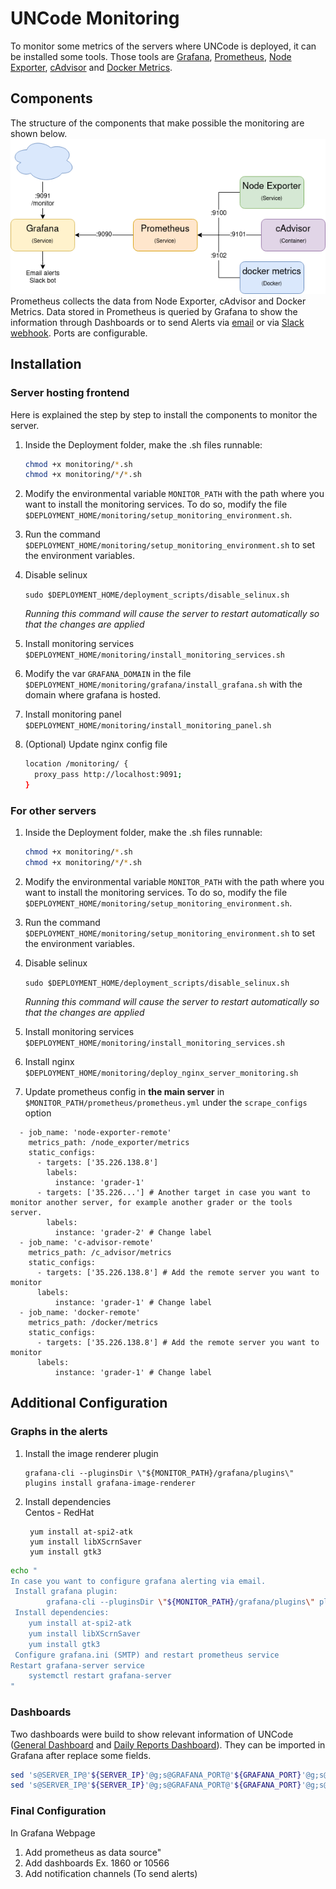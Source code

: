 # UNCode Monitoring

To monitor some metrics of the servers where UNCode is deployed, it can be installed some tools. Those tools are [Grafana](https://grafana.com/), [Prometheus](https://prometheus.io/), [Node Exporter](https://github.com/prometheus/node_exporter), [cAdvisor](https://github.com/google/cadvisor) and [Docker Metrics](https://docs.docker.com/config/daemon/prometheus/).
## Components
The structure of the components that make possible the monitoring are shown below.  
![Monitor Structure](assets/components.png)  
Prometheus collects the data from Node Exporter, cAdvisor and Docker Metrics. Data stored in Prometheus is queried by Grafana to show the information through Dashboards or to send Alerts via [email](https://grafana.com/docs/grafana/latest/alerting/notifications/#email) or via [Slack webhook](https://grafana.com/docs/grafana/latest/alerting/notifications/#slack).
Ports are configurable. 

## Installation 

### Server hosting frontend

Here is explained the step by step to install the components to monitor the server. 

1. Inside the Deployment folder, make the .sh files runnable:

   ```bash
   chmod +x monitoring/*.sh
   chmod +x monitoring/*/*.sh
   ```

2. Modify the environmental variable `MONITOR_PATH` with the path where you want to install the monitoring services. To do so, modify the file `$DEPLOYMENT_HOME/monitoring/setup_monitoring_environment.sh`.

3. Run the command `$DEPLOYMENT_HOME/monitoring/setup_monitoring_environment.sh` to set the environment variables.

4. Disable selinux

   `sudo $DEPLOYMENT_HOME/deployment_scripts/disable_selinux.sh`

   *Running this command will cause the server to restart automatically so that the changes are applied*

5. Install monitoring services `$DEPLOYMENT_HOME/monitoring/install_monitoring_services.sh`

6. Modify the var `GRAFANA_DOMAIN` in the file `$DEPLOYMENT_HOME/monitoring/grafana/install_grafana.sh` with the domain where grafana is hosted.

7. Install monitoring panel `$DEPLOYMENT_HOME/monitoring/install_monitoring_panel.sh`


8. (Optional) Update nginx config file

    ```bash
    location /monitoring/ {
      proxy_pass http://localhost:9091;
    }
    ```

### For other servers

1. Inside the Deployment folder, make the .sh files runnable:

   ```bash
   chmod +x monitoring/*.sh
   chmod +x monitoring/*/*.sh
   ```

2. Modify the environmental variable `MONITOR_PATH` with the path where you want to install the monitoring services. To do so, modify the file `$DEPLOYMENT_HOME/monitoring/setup_monitoring_environment.sh`.

3. Run the command `$DEPLOYMENT_HOME/monitoring/setup_monitoring_environment.sh` to set the environment variables.

4. Disable selinux

   `sudo $DEPLOYMENT_HOME/deployment_scripts/disable_selinux.sh`

   *Running this command will cause the server to restart automatically so that the changes are applied*

5. Install monitoring services `$DEPLOYMENT_HOME/monitoring/install_monitoring_services.sh`

6. Install nginx `$DEPLOYMENT_HOME/monitoring/deploy_nginx_server_monitoring.sh`

7. Update prometheus config in **the main server** in `$MONITOR_PATH/prometheus/prometheus.yml` under the `scrape_configs` option

```
  - job_name: 'node-exporter-remote'
    metrics_path: /node_exporter/metrics
    static_configs:
      - targets: ['35.226.138.8']
        labels:
          instance: 'grader-1'
      - targets: ['35.226...'] # Another target in case you want to monitor another server, for example another grader or the tools server.
        labels:
          instance: 'grader-2' # Change label
  - job_name: 'c-advisor-remote'
    metrics_path: /c_advisor/metrics
    static_configs:
      - targets: ['35.226.138.8'] # Add the remote server you want to monitor
      labels:
          instance: 'grader-1' # Change label
  - job_name: 'docker-remote'
    metrics_path: /docker/metrics
    static_configs:
      - targets: ['35.226.138.8'] # Add the remote server you want to monitor
      labels:
          instance: 'grader-1' # Change label
```

## Additional Configuration
### Graphs in the alerts
1. Install the image renderer plugin
    ```
    grafana-cli --pluginsDir \"${MONITOR_PATH}/grafana/plugins\" plugins install grafana-image-renderer
    ```
2. Install dependencies  
   Centos - RedHat
   ```
    yum install at-spi2-atk
    yum install libXScrnSaver
    yum install gtk3
   ```
```bash
echo "
In case you want to configure grafana alerting via email.
 Install grafana plugin:
      	grafana-cli --pluginsDir \"${MONITOR_PATH}/grafana/plugins\" plugins install grafana-image-renderer
 Install dependencies:
 	yum install at-spi2-atk
 	yum install libXScrnSaver
 	yum install gtk3
 Configure grafana.ini (SMTP) and restart prometheus service
Restart grafana-server service
	systemctl restart grafana-server
"
```
 

### Dashboards
Two dashboards were build to show relevant information of UNCode ([General Dashboard](assets/monitoring/uncode_dashboard.json) and [Daily Reports Dashboard](assets/monitoring/uncode_reports.json)). They can be imported in Grafana after replace some fields. 
```bash
sed 's@SERVER_IP@'${SERVER_IP}'@g;s@GRAFANA_PORT@'${GRAFANA_PORT}'@g;s@CADVISOR_PORT@'${CADVISOR_PORT}'@g;s@DMETRICS_PORT@'${DMETRICS_PORT}'@g' $DEPLOYMENT_HOME/monitoring/grafana/uncode_dashboard.json > ${MONITOR_PATH}/uncode_dashboard.json
sed 's@SERVER_IP@'${SERVER_IP}'@g;s@GRAFANA_PORT@'${GRAFANA_PORT}'@g;s@CADVISOR_PORT@'${CADVISOR_PORT}'@g;s@DMETRICS_PORT@'${DMETRICS_PORT}'@g' $DEPLOYMENT_HOME/monitoring/grafana/uncode_reports.json > ${MONITOR_PATH}/uncode_reports.json
```
### Final Configuration
In Grafana Webpage
1. Add prometheus as data source"
2. Add dashboards Ex. 1860 or 10566
3. Add notification channels (To send alerts)
